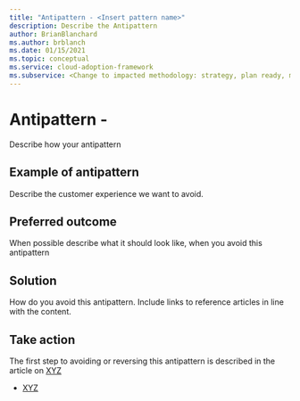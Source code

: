 ```yaml
---
title: "Antipattern - <Insert pattern name>"
description: Describe the Antipattern
author: BrianBlanchard
ms.author: brblanch
ms.date: 01/15/2021
ms.topic: conceptual
ms.service: cloud-adoption-framework
ms.subservice: <Change to impacted methodology: strategy, plan ready, migrate, innovate, govern, manage>
---
```


# Antipattern - <Insert pattern name>

Describe how your antipattern

## Example of antipattern

Describe the customer experience we want to avoid.

## Preferred outcome

When possible describe what it should look like, when you avoid this antipattern

## Solution

How do you avoid this antipattern. Include links to reference articles in line with the content.

## Take action 

The first step to avoiding or reversing this antipattern is described in the article on [XYZ](../relativepath/XYZ.md)

- [XYZ](../relativepath/XYZ.md)
